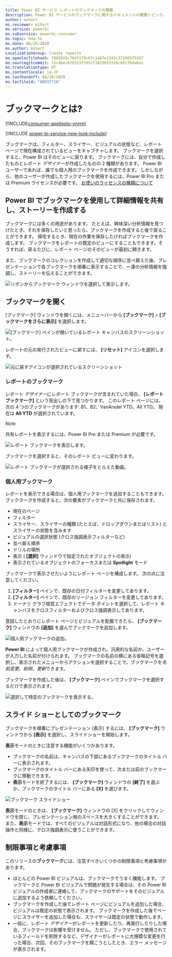 ```yaml
---
title: Power BI サービス レポートのブックマークの概要
description: Power BI サービスのブックマークに関するドキュメントの概要トピック。
author: mihart
ms.reviewer: mihart
ms.service: powerbi
ms.subservice: powerbi-consumer
ms.topic: how-to
ms.date: 08/26/2020
ms.author: mihart
LocalizationGroup: Create reports
ms.openlocfilehash: f865815c76df179c87c1487e1243c37108375167
ms.sourcegitcommit: 13c4bec679313f2951f1833033316cb8176da8a1
ms.translationtype: HT
ms.contentlocale: ja-JP
ms.lasthandoff: 08/26/2020
ms.locfileid: "88937716"
---
```

# <a name="what-are-bookmarks"></a>ブックマークとは?

[!INCLUDE[consumer-appliesto-ynnm](../includes/consumer-appliesto-ynnm.md)]

[!INCLUDE [power-bi-service-new-look-include](../includes/power-bi-service-new-look-include.md)]

ブックマークは、フィルター、スライサー、ビジュアルの状態など、レポート ページで現在構成されているビューをキャプチャします。 ブックマークを選択すると、Power BI はそのビューに戻ります。 ブックマークには、自分で作成したものとレポート *デザイナー*が作成したものの 2 種類があります。 Power BI ユーザーであれば、誰でも個人用のブックマークを作成できます。 しかしながら、他のユーザーが作成したブックマークを使用するには、Power BI Pro または Premium ライセンスが必要です。 [お使いのライセンスの種類について](end-user-license.md)

## <a name="use-bookmarks-to-share-insights-and-build-stories-in-power-bi"></a>Power BI でブックマークを使用して詳細情報を共有し、ストーリーを作成する 
ブックマークには多くの用途があります。 たとえば、興味深い分析情報を見つけたとき、それを保存したいと思ったら、ブックマークを作成すると後で戻ることができます。 帰宅するとき、現在の作業を保存したければブックマークを作成します。 ブックマークをレポートの既定のビューにすることもできます。そうすれば、戻るたびに、レポート ページのそのビューが最初に開きます。 

また、ブックマークのコレクションを作成して適切な順序に並べ替えた後、プレゼンテーションで各ブックマークを順番に表示することで、一連の分析情報を強調し、ストーリーを伝えることができます。  

![リボンからブックマーク ウィンドウを選択して表示します。](media/end-user-bookmarks/power-bi-bookmark-icon.png)

## <a name="open-bookmarks"></a>ブックマークを開く
[ブックマーク] ウィンドウを開くには、メニューバーから **[ブックマーク]**  >  **[ブックマークをさらに表示]** を選択します。 

![[ブックマーク] ペインが開いているレポート キャンバスのスクリーンショット。](media/end-user-bookmarks/power-bi-show-bookmarks.png)

レポートの元の発行されたビューに戻すには、 **[リセット]** アイコンを選択します。

![元に戻すアイコンが選択されているスクリーンショット](media/end-user-bookmarks/power-bi-revert.png)

### <a name="report-bookmarks"></a>レポートのブックマーク
レポート *デザイナー*にレポート ブックマークが含まれていた場合、 **[レポート ブックマーク]** という見出しの下で見つかります。 このレポート ページには、次の 4 つのブックマークがあります: B1、B2、VanArsdel YTD、All YTD。 現在は **All YTD** が選択されています。

> [!NOTE]
> 共有レポートを表示するには、Power BI Pro または Premium が必要です。 

![レポート ブックマークを表示します。](media/end-user-bookmarks/power-bi-bookmark-list.png)

ブックマークを選択すると、そのレポート ビューに変わります。 

![レポート ブックマークが選択される様子をとらえた動画。](media/end-user-bookmarks/power-bi-bookmarks.gif)

### <a name="personal-bookmarks"></a>個人用ブックマーク

レポートを表示できる場合は、個人用ブックマークを追加することもできます。  ブックマークを作成すると、次の要素がブックマークと共に保存されます。

* 現在のページ
* フィルター
* スライサー、スライサーの種類 (たとえば、ドロップダウンまたはリスト) とスライサーの状態を含みます
* ビジュアルの選択状態 (クロス強調表示フィルターなど)
* 並べ替え順序
* ドリルの場所
* 表示 ( **[選択]** ウィンドウで指定されたオブジェクトの表示)
* 表示されているオブジェクトのフォーカスまたは **Spotlight** モード

ブックマークで表示させたいようにレポート ページを構成します。 次の点に注意してください。

1. **[フィルター]** ペインで、既存の日付フィルターを変更してあります。
1. **[フィルター]** ペインで、既存のリージョン フィルターを変更してあります。
1.  ドーナツ グラフ視覚エフェクトでデータ ポイントを選択して、レポート キャンバスをクロスフィルターおよびクロス強調表示してあります。 

意図したとおりにレポート ページとビジュアルを配置できたら、 **[ブックマーク]** ウィンドウの **[追加]** を選んでブックマークを追加します。 

![個人用ブックマークの追加。](media/end-user-bookmarks/power-bi-personal.png)

**Power BI** によって個人用ブックマークが作成され、汎用的な名前か、ユーザーが入力した名前が付けられます。 ブックマークの名前の横にある省略記号を選択し、表示されたメニューからアクションを選択することで、ブックマークを*名前変更*、*削除*、*更新*できます。

ブックマークを作成した後は、 **[ブックマーク]** ペインでブックマークを選択するだけで表示されます。 

![選択して特定のブックマークを表示する。](media/end-user-bookmarks/power-bi-selected.png)


<!--
## Arranging bookmarks
As you create bookmarks, you might find that the order in which you create them isn't necessarily the same order you'd like to present them to your audience. No problem, you can easily rearrange the order of bookmarks.

In the **Bookmarks** pane, simply drag-and-drop bookmarks to change their order, as shown in the following image. The yellow bar between bookmarks designates where the dragged bookmark will be placed.

![Change bookmark order by drag-and-drop](media/desktop-bookmarks/bookmarks_06.png)

The order of your bookmarks can become important when you use the **View** feature of bookmarks, as described in the next section. 

-->

## <a name="bookmarks-as-a-slide-show"></a>スライド ショーとしてのブックマーク
ブックマークを順番にプレゼンテーション (表示) するには、 **[ブックマーク]** ウィンドウから **[表示]** を選択し、スライドショーを開始します。

**表示**モードのときに注意する機能がいくつかあります。

- ブックマークの名前は、キャンバスの下部にあるブックマークのタイトル バーに表示されます。
- ブックマークのタイトル バーにある矢印を使って、次または前のブックマークに移動できます。
- **表示**モードを終了するには、 **[ブックマーク]** ウィンドウの **[終了]** を選ぶか、ブックマークのタイトル バーにある **[X]** を選びます。

![ブックマーク スライドショー](media/end-user-bookmarks/power-bi-view-bookmarks.png)

**表示**モードのときは、 **[ブックマーク]** ウィンドウの [X] をクリックしてウィンドウを閉じ、プレゼンテーション用のスペースを大きくすることができます。 また、**表示**モードでは、すべてのビジュアルは対話形式になり、他の場合の対話操作と同様に、クロス強調表示に使うことができます。 

<!--
## Visibility - using the Selection pane
With the release of bookmarks, the new **Selection** pane is also introduced. The **Selection** pane provides a list of all objects on the current page and allows you to select the object and specify whether a given object is visible. 

![Enable the Selection pane](media/desktop-bookmarks/bookmarks_08.png)

You can select an object using the **Selection** pane. Also, you can toggle whether the object is currently visible by clicking the eye icon to the right of the visual. 

![Selection pane](media/desktop-bookmarks/bookmarks_09.png)

When a bookmark is added, the visible status of each object is also saved based on its setting in the **Selection** pane. 

It's important to note that **slicers** continue to filter a report page, regardless of whether they are visible. As such, you can create many different bookmarks, with different slicer settings, and make a single report page appear very different (and highlight different insights) in various bookmarks.


## Bookmarks for shapes and images
You can also link shapes and images to bookmarks. With this feature, when you click on an object, it will show the bookmark associated with that object. This can be especially useful when working with buttons; you can learn more by reading the article about [using buttons in Power BI](../create-reports/desktop-buttons.md). 

To assign a bookmark to an object, select the object, then expand the **Action** section from the **Format Shape** pane, as shown in the following image.

![Add bookmark link to an object](media/desktop-bookmarks/bookmarks_10.png)

Once you turn the **Action** slider to **On** you can select whether the object is a back button, a bookmark, or a Q&A command. If you select bookmark, you can then select which of your bookmarks the object is linked to.

There are all sorts of interesting things you can do with object-linked bookmarking. You can create a visual table of contents on your report page, or you can provide different views (such as visual types) of the same information, just by clicking on an object.

When you are in editing mode you can use ctrl+click to follow the link, and when not in edit mode, simply click the object to follow the link. 


## Bookmark groups

Beginning with the August 2018 release of **Power BI Desktop**, you can create and use bookmark groups. A bookmark group is a collection of bookmarks that you specify, which can be shown and organized as a group. 

To create a bookmark group, hold down the CTRL key and select the bookmarks you want to include in the group, then click the ellipses beside any of the selected bookmarks, and select **Group** from the menu that appears.

![Create a bookmark group](media/desktop-bookmarks/bookmarks_15.png)

**Power BI Desktop** automatically names the group *Group 1*. Fortunately, you can just double-click on the name and rename it to whatever you want.

![Rename a bookmark group](media/desktop-bookmarks/bookmarks_16.png)

With any bookmark group, clicking on the bookmark group's name only expands or collapses the group of bookmarks, and does not represent a bookmark by itself. 

When using the **View** feature of bookmarks, the following applies:

* If the selected bookmark is in a group when you select **View** from bookmarks, only the bookmarks *in that group* are shown in the viewing session. 

* If the selected bookmark is not in a group, or is on the top level (such as the name of a bookmark group), then all bookmarks for the entire report are played, including bookmarks in any group. 

To ungroup bookmarks, just select any bookmark in a group, click the ellipses, and then select **Ungroup** from the menu that appears. 

![Ungroup a bookmark group](media/desktop-bookmarks/bookmarks_17.png)

Note that selecting **Ungroup** for any bookmark from a group takes all bookmarks out of the group (it deletes the group, but not the bookmarks themselves). So to remove a single bookmark from a group, you need to **Ungroup** any member from that group, which deletes the grouping, then select the members you want in the new group (using CTRL and clicking each bookmark), and select **Group** again. 
-->





## <a name="limitations-and-considerations"></a>制限事項と考慮事項
このリリースの**ブックマーク**には、注意すべきいくつかの制限事項と考慮事項があります。

* ほとんどの Power BI ビジュアルは、ブックマークでうまく機能します。 ブックマークと Power BI ビジュアルで問題が発生する場合は、その Power BI ビジュアルの作成者に連絡して、ブックマークのサポートをそのビジュアルに追加するよう依頼してください。
* ブックマークを作成した後でレポート ページにビジュアルを追加した場合、ビジュアルは既定の状態で表示されます。 ブックマークを作成した後でページにスライサーを追加した場合も、スライサーは既定の状態で動作します。
* 一般に、レポート *デザイナー*がレポートを更新したり、再発行したりした場合、ブックマークは影響を受けません。 ただし、ブックマークで使用されているフィールドを削除するなど、デザイナーがレポートに大規模な変更を行った場合、次回、そのブックマークを開こうとしたとき、エラー メッセージが表示されます。 

<!--
## Next steps
spotlight?
-->
